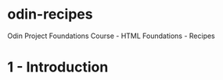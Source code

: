 # odin-recipes
Odin Project Foundations Course - HTML Foundations - Recipes

# 1 - Introduction
    
